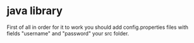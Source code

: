# java library


First of all in order for it to work you should add config.properties files with fields "username" and "password" your src folder.

